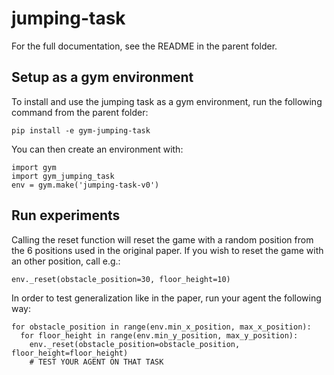 # jumping-task

For the full documentation, see the README in the parent folder.

## Setup as a gym environment

To install and use the jumping task as a gym environment, run the following command from the parent folder:
```
pip install -e gym-jumping-task
```

You can then create an environment with:
```
import gym
import gym_jumping_task
env = gym.make('jumping-task-v0')
```

## Run experiments

Calling the reset function will reset the game with a random position from the 6 positions used in the original paper.
If you wish to reset the game with an other position, call e.g.:
```
env._reset(obstacle_position=30, floor_height=10)
```

In order to test generalization like in the paper, run your agent the following way:
```
for obstacle_position in range(env.min_x_position, max_x_position):
  for floor_height in range(env.min_y_position, max_y_position):
    env._reset(obstacle_position=obstacle_position, floor_height=floor_height)
    # TEST YOUR AGENT ON THAT TASK
```